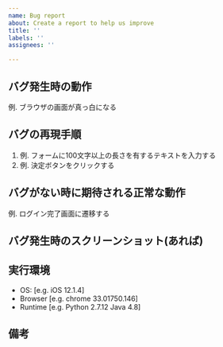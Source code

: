 ```yaml
---
name: Bug report
about: Create a report to help us improve
title: ''
labels: ''
assignees: ''

---
```


## バグ発生時の動作
例. ブラウザの画面が真っ白になる

## バグの再現手順
1. 例. フォームに100文字以上の長さを有するテキストを入力する
1. 例. 決定ボタンをクリックする

## バグがない時に期待される正常な動作
例. ログイン完了画面に遷移する

## バグ発生時のスクリーンショット(あれば)

## 実行環境
 - OS: [e.g. iOS 12.1.4]
 - Browser [e.g. chrome 33.01750.146]
 - Runtime [e.g. Python 2.7.12 Java 4.8]

## 備考
